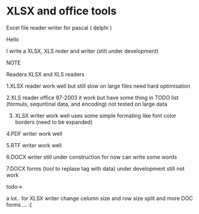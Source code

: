 # XLSX and office tools
Excel file reader writer for pascal ( delphi )

Hello

I write a XLSX, XLS reder and writer  (still under development)

NOTE

 Readers XLSX and XLS readers
 
 1.XLSX reader work well but still slow on large files need hard optimisation
 
 2.XLS reader office 97-2003 it work but have some thing in TODO list (formuls, sequntinal data, and encoding) not tested on large data
 
 3. XLSX writer work well uses some simple formating like font color borders (need to be expanded)
 
 4.PDF writer work well
 
 5.RTF writer work well

 6.DOCX writer still under construction for now can write some words
 
 7.DOCX forms (tool to replase tag with data) under development still not work
 

todo->

a lot..
for XLSX writer change celumn size and row size  split and more
DOC forms ... :(
